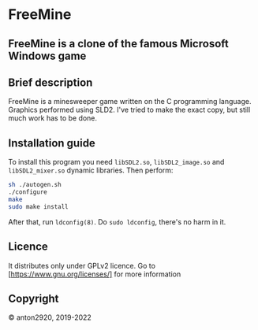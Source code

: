 # FreeMine
## FreeMine is a clone of the famous Microsoft Windows game

## Brief description
FreeMine is a minesweeper game written on the C programming language. Graphics performed using SLD2. I've tried to make the exact copy, but still much work has to be done. 

## Installation guide
To install this program you need `libSDL2.so`, `libSDL2_image.so` and `libSDL2_mixer.so` dynamic libraries. Then perform:
``` bash
sh ./autogen.sh
./configure
make
sudo make install
```
After that, run `ldconfig(8)`. Do `sudo ldconfig`, there's no harm in it.

## Licence
It distributes only under GPLv2 licence. Go to [https://www.gnu.org/licenses/] for more information

## Copyright
© anton2920, 2019-2022

